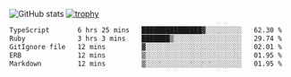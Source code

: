 ![GitHub stats](https://github-readme-stats.vercel.app/api?username=ksk001100&show_icons=true&theme=tokyonight)
[![trophy](https://github-profile-trophy.vercel.app/?username=ksk001100&theme=onedark)](https://github.com/ryo-ma/github-profile-trophy)

<!--START_SECTION:waka-->

```txt
TypeScript       6 hrs 25 mins   ███████████████▓░░░░░░░░░   62.30 %
Ruby             3 hrs 3 mins    ███████▒░░░░░░░░░░░░░░░░░   29.74 %
GitIgnore file   12 mins         ▓░░░░░░░░░░░░░░░░░░░░░░░░   02.01 %
ERB              12 mins         ▒░░░░░░░░░░░░░░░░░░░░░░░░   01.95 %
Markdown         12 mins         ▒░░░░░░░░░░░░░░░░░░░░░░░░   01.95 %
```

<!--END_SECTION:waka-->
